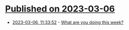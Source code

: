 # [Published on 2023-03-06](index.md)

* [2023-03-06, 11:33:52](https://lobste.rs/s/k5xb9d/what_are_you_doing_this_week) - [What are you doing this week?](https://lobste.rs/s/k5xb9d/what_are_you_doing_this_week)
